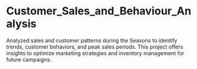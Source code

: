 # Customer_Sales_and_Behaviour_Analysis
Analyzed sales and customer patterns during the Seasons to identify trends, customer behaviors, and peak sales periods. This project offers insights to optimize marketing strategies and inventory management for future campaigns.
